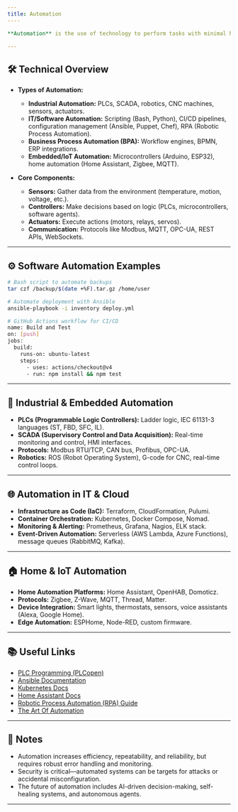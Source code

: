 ```yaml
---
title: Automation
----

**Automation** is the use of technology to perform tasks with minimal human intervention. It spans software, hardware, and hybrid systems, and is foundational in fields such as manufacturing, IT, DevOps, business processes, and embedded systems.

---
```


## 🛠️ Technical Overview

- **Types of Automation:**
  - **Industrial Automation:** PLCs, SCADA, robotics, CNC machines, sensors, actuators.
  - **IT/Software Automation:** Scripting (Bash, Python), CI/CD pipelines, configuration management (Ansible, Puppet, Chef), RPA (Robotic Process Automation).
  - **Business Process Automation (BPA):** Workflow engines, BPMN, ERP integrations.
  - **Embedded/IoT Automation:** Microcontrollers (Arduino, ESP32), home automation (Home Assistant, Zigbee, MQTT).

- **Core Components:**
  - **Sensors:** Gather data from the environment (temperature, motion, voltage, etc.).
  - **Controllers:** Make decisions based on logic (PLCs, microcontrollers, software agents).
  - **Actuators:** Execute actions (motors, relays, servos).
  - **Communication:** Protocols like Modbus, MQTT, OPC-UA, REST APIs, WebSockets.

---

## ⚙️ Software Automation Examples

```sh
# Bash script to automate backups
tar czf /backup/$(date +%F).tar.gz /home/user

# Automate deployment with Ansible
ansible-playbook -i inventory deploy.yml

# GitHub Actions workflow for CI/CD
name: Build and Test
on: [push]
jobs:
  build:
    runs-on: ubuntu-latest
    steps:
      - uses: actions/checkout@v4
      - run: npm install && npm test
```

---

## 🤖 Industrial & Embedded Automation

- **PLCs (Programmable Logic Controllers):** Ladder logic, IEC 61131-3 languages (ST, FBD, SFC, IL).
- **SCADA (Supervisory Control and Data Acquisition):** Real-time monitoring and control, HMI interfaces.
- **Protocols:** Modbus RTU/TCP, CAN bus, Profibus, OPC-UA.
- **Robotics:** ROS (Robot Operating System), G-code for CNC, real-time control loops.

---

## 🌐 Automation in IT & Cloud

- **Infrastructure as Code (IaC):** Terraform, CloudFormation, Pulumi.
- **Container Orchestration:** Kubernetes, Docker Compose, Nomad.
- **Monitoring & Alerting:** Prometheus, Grafana, Nagios, ELK stack.
- **Event-Driven Automation:** Serverless (AWS Lambda, Azure Functions), message queues (RabbitMQ, Kafka).

---

## 🏠 Home & IoT Automation

- **Home Automation Platforms:** Home Assistant, OpenHAB, Domoticz.
- **Protocols:** Zigbee, Z-Wave, MQTT, Thread, Matter.
- **Device Integration:** Smart lights, thermostats, sensors, voice assistants (Alexa, Google Home).
- **Edge Automation:** ESPHome, Node-RED, custom firmware.

---

## 📚 Useful Links

- [PLC Programming (PLCopen)](https://www.plcopen.org/)
- [Ansible Documentation](https://docs.ansible.com/)
- [Kubernetes Docs](https://kubernetes.io/docs/)
- [Home Assistant Docs](https://www.home-assistant.io/docs/)
- [Robotic Process Automation (RPA) Guide](https://www.uipath.com/rpa/robotic-process-automation)
- [The Art Of Automation](https://blog.jessfraz.com/post/the-art-of-automation/)

---

## 📝 Notes

- Automation increases efficiency, repeatability, and reliability, but requires robust error handling and monitoring.
- Security is critical—automated systems can be targets for attacks or accidental misconfiguration.
- The future of automation includes AI-driven decision-making, self-healing systems, and autonomous agents.

---
